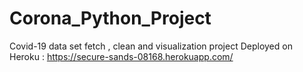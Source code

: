 # Corona_Python_Project
Covid-19 data set fetch , clean and visualization project
Deployed on Heroku : https://secure-sands-08168.herokuapp.com/
